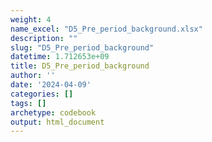 ```yaml
---
weight: 4
name_excel: "D5_Pre_period_background.xlsx"
description: ""
slug: "D5_Pre_period_background"
datetime: 1.712653e+09
title: D5_Pre_period_background
author: ''
date: '2024-04-09'
categories: []
tags: []
archetype: codebook
output: html_document
---
```


<div class="tabcontent"></div>
